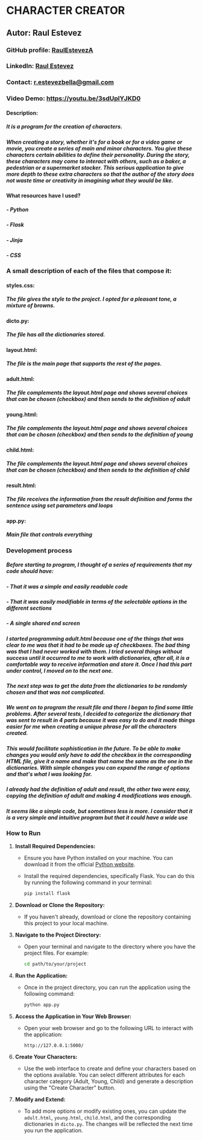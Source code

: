 # CHARACTER CREATOR

## Autor: Raul Estevez
### GitHub profile: [RaulEstevezA](https://github.com/RaulEstevezA)
### LinkedIn: [Raul Estevez](https://www.linkedin.com/in/raul-estevez-abella-9a2a1687/)
### Contact: [r.estevezbella@gmail.com](mailto:r.estevezbella@gmail.com)

### Video Demo:  https://youtu.be/3sdUplYJKD0

#### Description:
##### It is a program for the creation of characters.

##### When creating a story, whether it's for a book or for a video game or movie, you create a series of main and minor characters. You give these characters certain abilities to define their personality. During the story, these characters may come to interact with others, such as a baker, a pedestrian or a supermarket stocker. This serious application to give more depth to these extra characters so that the author of the story does not waste time or creativity in imagining what they would be like.
#### What resources have I used?
##### - Python
##### - Flask
##### - Jinja
##### - CSS
### A small description of each of the files that compose it:
#### styles.css:
##### The file gives the style to the project. I opted for a pleasant tone, a mixture of browns.
#### dicto.py:
##### The file has all the dictionaries stored.
#### layout.html:
##### The file is the main page that supports the rest of the pages.
#### adult.html:
##### The file complements the layout.html page and shows several choices that can be chosen (checkbox) and then sends to the definition of adult
#### young.html:
##### The file complements the layout.html page and shows several choices that can be chosen (checkbox) and then sends to the definition of young
#### child.html:
##### The file complements the layout.html page and shows several choices that can be chosen (checkbox) and then sends to the definition of child
#### result.html:
##### The file receives the information from the result definition and forms the sentence using set parameters and loops
#### app.py:
##### Main file that controls everything
### Development process
##### Before starting to program, I thought of a series of requirements that my code should have:
##### - That it was a simple and easily readable code
##### - That it was easily modifiable in terms of the selectable options in the different sections
##### - A single shared end screen
##### I started programming adult.html because one of the things that was clear to me was that it had to be made up of checkboxes. The bad thing was that I had never worked with them. I tried several things without success until it occurred to me to work with dictionaries, after all, it is a comfortable way to receive information and store it. Once I had this part under control, I moved on to the next one.
##### The next step was to get the data from the dictionaries to be randomly chosen and that was not complicated.
##### We went on to program the result file and there I began to find some little problems. After several tests, I decided to categorize the dictionary that was sent to result in 4 parts because it was easy to do and it made things easier for me when creating a unique phrase for all the characters created.
##### This would facilitate sophistication in the future. To be able to make changes you would only have to add the checkbox in the corresponding HTML file, give it a name and make that name the same as the one in the dictionaries. With simple changes you can expand the range of options and that's what I was looking for.
##### I already had the definition of adult and result, the other two were easy, copying the definition of adult and making 4 modifications was enough.
##### It seems like a simple code, but sometimes less is more. I consider that it is a very simple and intuitive program but that it could have a wide use

### How to Run

1. **Install Required Dependencies:**
   - Ensure you have Python installed on your machine. You can download it from the official [Python website](https://www.python.org/downloads/).
   - Install the required dependencies, specifically Flask. You can do this by running the following command in your terminal:
     
     ```bash
     pip install flask
     ```

2. **Download or Clone the Repository:**
   - If you haven't already, download or clone the repository containing this project to your local machine.

3. **Navigate to the Project Directory:**
   - Open your terminal and navigate to the directory where you have the project files. For example:
     
     ```bash
     cd path/to/your/project
     ```

4. **Run the Application:**
   - Once in the project directory, you can run the application using the following command:
     
     ```bash
     python app.py
     ```

5. **Access the Application in Your Web Browser:**
   - Open your web browser and go to the following URL to interact with the application:
     
     ```
     http://127.0.0.1:5000/
     ```

6. **Create Your Characters:**
   - Use the web interface to create and define your characters based on the options available. You can select different attributes for each character category (Adult, Young, Child) and generate a description using the "Create Character" button.

7. **Modify and Extend:**
   - To add more options or modify existing ones, you can update the `adult.html`, `young.html`, `child.html`, and the corresponding dictionaries in `dicto.py`. The changes will be reflected the next time you run the application.